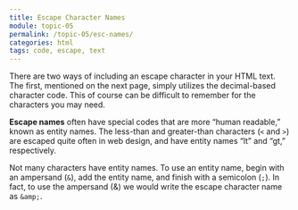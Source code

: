 ```yaml
---
title: Escape Character Names
module: topic-05
permalink: /topic-05/esc-names/
categories: html
tags: code, escape, text
---
```


<div class="divider-heading"></div>

There are two ways of including an escape character in your HTML text. The first, mentioned on the next page, simply utilizes the decimal-based character code. This of course can be difficult to remember for the characters you may need.

**Escape names** often have special codes that are more “human readable,” known as entity names. The less-than and greater-than characters (`<` and `>`) are escaped quite often in web design, and have entity names “lt” and “gt,” respectively.

Not many characters have entity names. To use an entity name, begin with an ampersand (`&`), add the entity name, and finish with a semicolon (`;`). In fact, to use the ampersand (&) we would write the escape character name as `&amp;`.

<div class="external-embed">
  <p data-height="200" data-theme-id="30567" data-slug-hash="geOGLv" data-default-tab="html,result" data-user="Media-Ed-Online" data-pen-title="HTML Escape Characters (Names)" class="codepen"></p>
</div>
